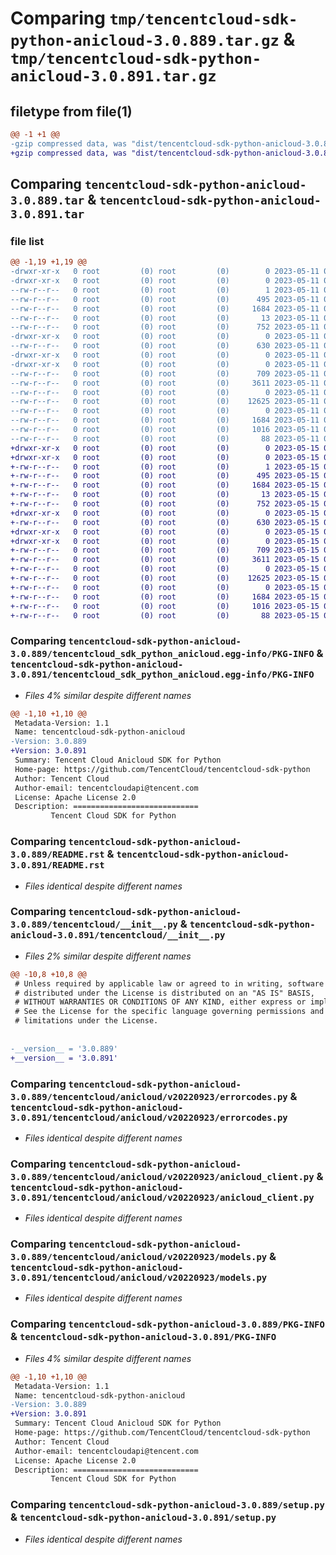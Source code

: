 # Comparing `tmp/tencentcloud-sdk-python-anicloud-3.0.889.tar.gz` & `tmp/tencentcloud-sdk-python-anicloud-3.0.891.tar.gz`

## filetype from file(1)

```diff
@@ -1 +1 @@
-gzip compressed data, was "dist/tencentcloud-sdk-python-anicloud-3.0.889.tar", last modified: Thu May 11 02:17:21 2023, max compression
+gzip compressed data, was "dist/tencentcloud-sdk-python-anicloud-3.0.891.tar", last modified: Mon May 15 02:16:28 2023, max compression
```

## Comparing `tencentcloud-sdk-python-anicloud-3.0.889.tar` & `tencentcloud-sdk-python-anicloud-3.0.891.tar`

### file list

```diff
@@ -1,19 +1,19 @@
-drwxr-xr-x   0 root         (0) root         (0)        0 2023-05-11 02:17:21.000000 tencentcloud-sdk-python-anicloud-3.0.889/
-drwxr-xr-x   0 root         (0) root         (0)        0 2023-05-11 02:17:21.000000 tencentcloud-sdk-python-anicloud-3.0.889/tencentcloud_sdk_python_anicloud.egg-info/
--rw-r--r--   0 root         (0) root         (0)        1 2023-05-11 02:17:21.000000 tencentcloud-sdk-python-anicloud-3.0.889/tencentcloud_sdk_python_anicloud.egg-info/dependency_links.txt
--rw-r--r--   0 root         (0) root         (0)      495 2023-05-11 02:17:21.000000 tencentcloud-sdk-python-anicloud-3.0.889/tencentcloud_sdk_python_anicloud.egg-info/SOURCES.txt
--rw-r--r--   0 root         (0) root         (0)     1684 2023-05-11 02:17:21.000000 tencentcloud-sdk-python-anicloud-3.0.889/tencentcloud_sdk_python_anicloud.egg-info/PKG-INFO
--rw-r--r--   0 root         (0) root         (0)       13 2023-05-11 02:17:21.000000 tencentcloud-sdk-python-anicloud-3.0.889/tencentcloud_sdk_python_anicloud.egg-info/top_level.txt
--rw-r--r--   0 root         (0) root         (0)      752 2023-05-11 02:17:21.000000 tencentcloud-sdk-python-anicloud-3.0.889/README.rst
-drwxr-xr-x   0 root         (0) root         (0)        0 2023-05-11 02:17:21.000000 tencentcloud-sdk-python-anicloud-3.0.889/tencentcloud/
--rw-r--r--   0 root         (0) root         (0)      630 2023-05-11 02:17:21.000000 tencentcloud-sdk-python-anicloud-3.0.889/tencentcloud/__init__.py
-drwxr-xr-x   0 root         (0) root         (0)        0 2023-05-11 02:17:21.000000 tencentcloud-sdk-python-anicloud-3.0.889/tencentcloud/anicloud/
-drwxr-xr-x   0 root         (0) root         (0)        0 2023-05-11 02:17:21.000000 tencentcloud-sdk-python-anicloud-3.0.889/tencentcloud/anicloud/v20220923/
--rw-r--r--   0 root         (0) root         (0)      709 2023-05-11 02:17:21.000000 tencentcloud-sdk-python-anicloud-3.0.889/tencentcloud/anicloud/v20220923/errorcodes.py
--rw-r--r--   0 root         (0) root         (0)     3611 2023-05-11 02:17:21.000000 tencentcloud-sdk-python-anicloud-3.0.889/tencentcloud/anicloud/v20220923/anicloud_client.py
--rw-r--r--   0 root         (0) root         (0)        0 2023-05-11 02:17:21.000000 tencentcloud-sdk-python-anicloud-3.0.889/tencentcloud/anicloud/v20220923/__init__.py
--rw-r--r--   0 root         (0) root         (0)    12625 2023-05-11 02:17:21.000000 tencentcloud-sdk-python-anicloud-3.0.889/tencentcloud/anicloud/v20220923/models.py
--rw-r--r--   0 root         (0) root         (0)        0 2023-05-11 02:17:21.000000 tencentcloud-sdk-python-anicloud-3.0.889/tencentcloud/anicloud/__init__.py
--rw-r--r--   0 root         (0) root         (0)     1684 2023-05-11 02:17:21.000000 tencentcloud-sdk-python-anicloud-3.0.889/PKG-INFO
--rw-r--r--   0 root         (0) root         (0)     1016 2023-05-11 02:17:21.000000 tencentcloud-sdk-python-anicloud-3.0.889/setup.py
--rw-r--r--   0 root         (0) root         (0)       88 2023-05-11 02:17:21.000000 tencentcloud-sdk-python-anicloud-3.0.889/setup.cfg
+drwxr-xr-x   0 root         (0) root         (0)        0 2023-05-15 02:16:28.000000 tencentcloud-sdk-python-anicloud-3.0.891/
+drwxr-xr-x   0 root         (0) root         (0)        0 2023-05-15 02:16:28.000000 tencentcloud-sdk-python-anicloud-3.0.891/tencentcloud_sdk_python_anicloud.egg-info/
+-rw-r--r--   0 root         (0) root         (0)        1 2023-05-15 02:16:28.000000 tencentcloud-sdk-python-anicloud-3.0.891/tencentcloud_sdk_python_anicloud.egg-info/dependency_links.txt
+-rw-r--r--   0 root         (0) root         (0)      495 2023-05-15 02:16:28.000000 tencentcloud-sdk-python-anicloud-3.0.891/tencentcloud_sdk_python_anicloud.egg-info/SOURCES.txt
+-rw-r--r--   0 root         (0) root         (0)     1684 2023-05-15 02:16:28.000000 tencentcloud-sdk-python-anicloud-3.0.891/tencentcloud_sdk_python_anicloud.egg-info/PKG-INFO
+-rw-r--r--   0 root         (0) root         (0)       13 2023-05-15 02:16:28.000000 tencentcloud-sdk-python-anicloud-3.0.891/tencentcloud_sdk_python_anicloud.egg-info/top_level.txt
+-rw-r--r--   0 root         (0) root         (0)      752 2023-05-15 02:16:28.000000 tencentcloud-sdk-python-anicloud-3.0.891/README.rst
+drwxr-xr-x   0 root         (0) root         (0)        0 2023-05-15 02:16:28.000000 tencentcloud-sdk-python-anicloud-3.0.891/tencentcloud/
+-rw-r--r--   0 root         (0) root         (0)      630 2023-05-15 02:16:28.000000 tencentcloud-sdk-python-anicloud-3.0.891/tencentcloud/__init__.py
+drwxr-xr-x   0 root         (0) root         (0)        0 2023-05-15 02:16:28.000000 tencentcloud-sdk-python-anicloud-3.0.891/tencentcloud/anicloud/
+drwxr-xr-x   0 root         (0) root         (0)        0 2023-05-15 02:16:28.000000 tencentcloud-sdk-python-anicloud-3.0.891/tencentcloud/anicloud/v20220923/
+-rw-r--r--   0 root         (0) root         (0)      709 2023-05-15 02:16:28.000000 tencentcloud-sdk-python-anicloud-3.0.891/tencentcloud/anicloud/v20220923/errorcodes.py
+-rw-r--r--   0 root         (0) root         (0)     3611 2023-05-15 02:16:28.000000 tencentcloud-sdk-python-anicloud-3.0.891/tencentcloud/anicloud/v20220923/anicloud_client.py
+-rw-r--r--   0 root         (0) root         (0)        0 2023-05-15 02:16:28.000000 tencentcloud-sdk-python-anicloud-3.0.891/tencentcloud/anicloud/v20220923/__init__.py
+-rw-r--r--   0 root         (0) root         (0)    12625 2023-05-15 02:16:28.000000 tencentcloud-sdk-python-anicloud-3.0.891/tencentcloud/anicloud/v20220923/models.py
+-rw-r--r--   0 root         (0) root         (0)        0 2023-05-15 02:16:28.000000 tencentcloud-sdk-python-anicloud-3.0.891/tencentcloud/anicloud/__init__.py
+-rw-r--r--   0 root         (0) root         (0)     1684 2023-05-15 02:16:28.000000 tencentcloud-sdk-python-anicloud-3.0.891/PKG-INFO
+-rw-r--r--   0 root         (0) root         (0)     1016 2023-05-15 02:16:28.000000 tencentcloud-sdk-python-anicloud-3.0.891/setup.py
+-rw-r--r--   0 root         (0) root         (0)       88 2023-05-15 02:16:28.000000 tencentcloud-sdk-python-anicloud-3.0.891/setup.cfg
```

### Comparing `tencentcloud-sdk-python-anicloud-3.0.889/tencentcloud_sdk_python_anicloud.egg-info/PKG-INFO` & `tencentcloud-sdk-python-anicloud-3.0.891/tencentcloud_sdk_python_anicloud.egg-info/PKG-INFO`

 * *Files 4% similar despite different names*

```diff
@@ -1,10 +1,10 @@
 Metadata-Version: 1.1
 Name: tencentcloud-sdk-python-anicloud
-Version: 3.0.889
+Version: 3.0.891
 Summary: Tencent Cloud Anicloud SDK for Python
 Home-page: https://github.com/TencentCloud/tencentcloud-sdk-python
 Author: Tencent Cloud
 Author-email: tencentcloudapi@tencent.com
 License: Apache License 2.0
 Description: ============================
         Tencent Cloud SDK for Python
```

### Comparing `tencentcloud-sdk-python-anicloud-3.0.889/README.rst` & `tencentcloud-sdk-python-anicloud-3.0.891/README.rst`

 * *Files identical despite different names*

### Comparing `tencentcloud-sdk-python-anicloud-3.0.889/tencentcloud/__init__.py` & `tencentcloud-sdk-python-anicloud-3.0.891/tencentcloud/__init__.py`

 * *Files 2% similar despite different names*

```diff
@@ -10,8 +10,8 @@
 # Unless required by applicable law or agreed to in writing, software
 # distributed under the License is distributed on an "AS IS" BASIS,
 # WITHOUT WARRANTIES OR CONDITIONS OF ANY KIND, either express or implied.
 # See the License for the specific language governing permissions and
 # limitations under the License.
 
 
-__version__ = '3.0.889'
+__version__ = '3.0.891'
```

### Comparing `tencentcloud-sdk-python-anicloud-3.0.889/tencentcloud/anicloud/v20220923/errorcodes.py` & `tencentcloud-sdk-python-anicloud-3.0.891/tencentcloud/anicloud/v20220923/errorcodes.py`

 * *Files identical despite different names*

### Comparing `tencentcloud-sdk-python-anicloud-3.0.889/tencentcloud/anicloud/v20220923/anicloud_client.py` & `tencentcloud-sdk-python-anicloud-3.0.891/tencentcloud/anicloud/v20220923/anicloud_client.py`

 * *Files identical despite different names*

### Comparing `tencentcloud-sdk-python-anicloud-3.0.889/tencentcloud/anicloud/v20220923/models.py` & `tencentcloud-sdk-python-anicloud-3.0.891/tencentcloud/anicloud/v20220923/models.py`

 * *Files identical despite different names*

### Comparing `tencentcloud-sdk-python-anicloud-3.0.889/PKG-INFO` & `tencentcloud-sdk-python-anicloud-3.0.891/PKG-INFO`

 * *Files 4% similar despite different names*

```diff
@@ -1,10 +1,10 @@
 Metadata-Version: 1.1
 Name: tencentcloud-sdk-python-anicloud
-Version: 3.0.889
+Version: 3.0.891
 Summary: Tencent Cloud Anicloud SDK for Python
 Home-page: https://github.com/TencentCloud/tencentcloud-sdk-python
 Author: Tencent Cloud
 Author-email: tencentcloudapi@tencent.com
 License: Apache License 2.0
 Description: ============================
         Tencent Cloud SDK for Python
```

### Comparing `tencentcloud-sdk-python-anicloud-3.0.889/setup.py` & `tencentcloud-sdk-python-anicloud-3.0.891/setup.py`

 * *Files identical despite different names*

